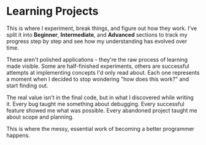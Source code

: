 # Learning Projects

This is where I experiment, break things, and figure out how they work. I've split it into **Beginner**, **Intermediate**, and **Advanced** sections to track my progress step by step and see how my understanding has evolved over time.

These aren't polished applications - they're the raw process of learning made visible. Some are half-finished experiments, others are successful attempts at implementing concepts I'd only read about. Each one represents a moment when I decided to stop wondering "how does this work?" and start finding out.

The real value isn't in the final code, but in what I discovered while writing it. Every bug taught me something about debugging. Every successful feature showed me what was possible. Every abandoned project taught me about scope and planning.

This is where the messy, essential work of becoming a better programmer happens.
